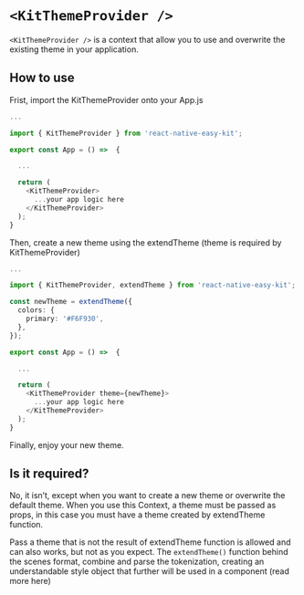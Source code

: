 
# `<KitThemeProvider />`

```<KitThemeProvider />``` is a context that allow you to use and overwrite the existing theme in your application. 

## How to use

Frist, import the KitThemeProvider onto your App.js


```ts
...

import { KitThemeProvider } from 'react-native-easy-kit';

export const App = () =>  {

  ...

  return (
    <KitThemeProvider>
      ...your app logic here
    </KitThemeProvider>
  );
}
```

Then, create a new theme using the extendTheme (theme is required by KitThemeProvider)


```ts
...

import { KitThemeProvider, extendTheme } from 'react-native-easy-kit';

const newTheme = extendTheme({
  colors: {
    primary: '#F6F930',
  },
});

export const App = () =>  {

  ...

  return (
    <KitThemeProvider theme={newTheme}>
      ...your app logic here
    </KitThemeProvider>
  );
}
```
Finally, enjoy your new theme.


## Is it required?

No, it isn’t, except when you want to create a new theme or overwrite the default theme. When you use this Context, a theme must be passed as props, in this case you must have a theme created by extendTheme function.

Pass a theme that is not the result of extendTheme function is allowed and can also works, but not as you expect. The ``` extendTheme() ``` function behind the scenes format, combine and parse the tokenization, creating an understandable style object that further will be used in a component (read more here)

